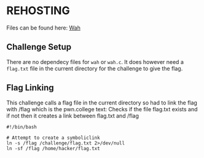 # REHOSTING

Files can be found here: [Wah](https://2022.angstromctf.com/challenges)

## Challenge Setup
There are no dependecy files for `wah` or `wah.c`. It does however need a `flag.txt` file in the current directory for the challenge to give the flag.

## Flag Linking
This challenge calls a flag file in the current directory so had to link the flag with /flag which is the pwn.college text:
Checks if the file flag.txt exists and if not then it creates a link between flag.txt and /flag
```
#!/bin/bash

# Attempt to create a symboliclink
ln -s /flag /challenge/flag.txt 2>/dev/null
ln -sf /flag /home/hacker/flag.txt
```